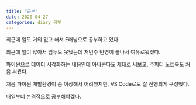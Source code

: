```yaml
---
title: "공부"
date: 2020-04-27
categories: diary 공부
---
```


최근에 일도 거의 없고 해서 E러닝으로 공부하고 있다.

최근에 일이 많아서 엄두도 못냈는데 저번주 반영이 끝나서 여유로워졌다.

파이썬으로 데이터 시각화하는 내용인데 아나콘다도 제대로 써보고, 주피터 노트북도 처음 써봤다.

처음 파이썬 개발환경이 좀 이상해서 어려웠지만, VS Code로도 잘 진행되게 구성했다.

내일부터 본격적으로 공부해야겠다.

